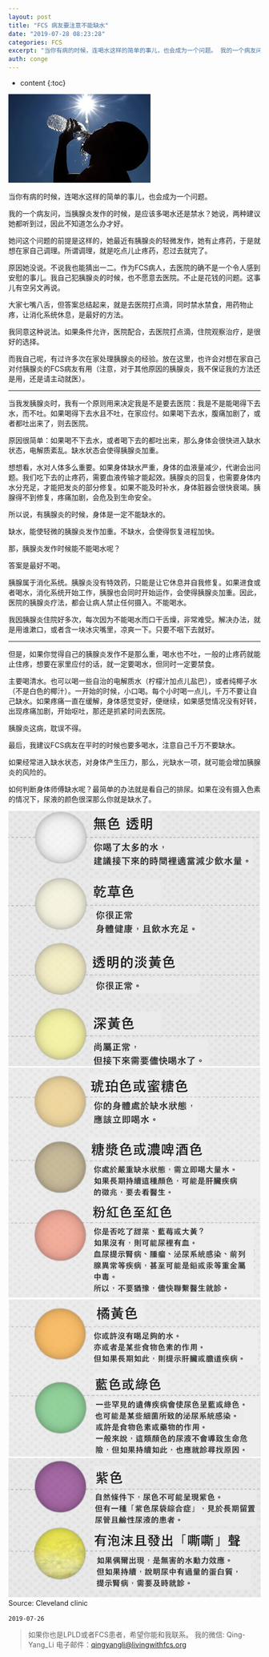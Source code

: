 ```yaml
---
layout: post
title: "FCS 病友要注意不能缺水"
date: "2019-07-28 08:23:28"
categories: FCS
excerpt: "当你有病的时候，连喝水这样的简单的事儿，也会成为一个问题。 我的一个病友问，当胰腺炎发作的时候，是应该多喝水还是禁水？她说，两种建议她都听到过，..."
auth: conge
---
```

* content
{:toc}

![](/assets/images/FCS/118382-c92ea124648431ef.png)


当你有病的时候，连喝水这样的简单的事儿，也会成为一个问题。

我的一个病友问，当胰腺炎发作的时候，是应该多喝水还是禁水？她说，两种建议她都听到过，因此不知道怎么办才好。

她问这个问题的前提是这样的，她最近有胰腺炎的轻微发作，她有止疼药，于是就想在家自己调理。所谓调理，就是吃点儿止疼药，忍过去就完了。

原因她没说。不说我也能猜出一二。作为FCS病人，去医院的确不是一个令人感到安慰的事儿。我自己犯胰腺炎的时候，也不愿意去医院。不止是花钱的问题。这事儿有空另文再说。

大家七嘴八舌，但答案总结起来，就是去医院打点滴，同时禁水禁食，用药物止疼，让消化系统休息，是最好的方法。

我同意这种说法。如果条件允许，医院配合，去医院打点滴，住院观察治疗，是很好的选择。

而我自己呢，有过许多次在家处理胰腺炎的经验。放在这里，也许会对想在家自己对付胰腺炎的FCS病友有用（注意，对于其他原因的胰腺炎，我不保证我的方法还是用，还是请主动就医）。

----

当我发胰腺炎时，我有一个原则用来决定我是不是要去医院：我是不是能喝得下去水，而不吐。如果喝得下去水且不吐，在家应付。如果喝下去水，腹痛加剧了，或者都吐出来了，则去医院。

原因很简单：如果喝不下去水，或者喝下去的都吐出来，那么身体会很快进入缺水状态，电解质紊乱。缺水状态会使得胰腺炎加重。

想想看，水对人体多么重要。如果身体缺水严重，身体的血液量减少，代谢会出问题。我们吃下去的止疼药，需要血液传输才能起效。胰腺炎的回复，也需要身体内水分充足，才能把发炎的部分修复。如果不能及时补水，身体脏器会很快衰竭。胰腺得不到修复，疼痛加剧，会危及到生命安全。

所以说，有胰腺炎的时候，身体是一定不能缺水的。

缺水，能使轻微的胰腺炎发作加重。不缺水，会使得恢复进程加快。


那，胰腺炎发作时候能不能喝水呢？

答案是最好不喝。

胰腺属于消化系统。胰腺炎没有特效药，只能是让它休息并自我修复。如果进食或者喝水，消化系统开始工作，胰腺也会同时开始运作，会使得胰腺炎加重。因此，医院的胰腺炎疗法，都会让病人禁止任何摄入。不能喝水。

我因胰腺炎住院好多次，每次因为不能喝水而口干舌燥，非常难受。解决办法，就是用谁漱口，或者含一块冰灾嘴里，凉爽一下。只要不咽下去就好。

----

但是，如果你觉得自己的胰腺炎发作不是那么重，喝水也不吐，一般的止疼药就能止住疼，想要在家里应付的话，就一定要喝水，但同时一定要禁食。

主要喝清水。也可以喝一些自治的电解质水（柠檬汁加点儿盐巴），或者纯椰子水（不是白色的椰汁）。一开始的时候，小口喝。每个小时喝一点儿，千万不要让自己缺水。如果疼痛一直在缓解，身体感觉变好，便继续，如果感觉情况没有好转，出现疼痛加剧，开始呕吐，那还是抓紧时间去医院。

胰腺炎这病，耽误不得。

最后，我建议FCS病友在平时的时候也要多喝水，注意自己千万不要缺水。

如果经常进入缺水状态，对身体产生压力，那么，光缺水一项，就可能会增加胰腺炎的风险的。

如何判断身体师傅缺水呢？最简单的办法就是看自己的排尿。如果在没有摄入色素的情况下，尿液的颜色很深那么你就是缺水了。


![ ](/assets/images/FCS/118382-660e0ec550a1d127.png)
![ ](/assets/images/FCS/118382-28143d02265bbd3d.png)
![image.png](/assets/images/FCS/118382-0430436240b7bcde.png)
![ ](/assets/images/FCS/118382-820581ef7e897b4d.png)
Source: Cleveland clinic

```
2019-07-26
```


> 如果你也是LPLD或者FCS患者，希望你能和我联系。
> 我的微信: Qing-Yang_Li
> 电子邮件：qingyangli@livingwithfcs.org
